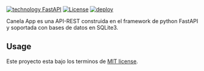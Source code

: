 
[![technology FastAPI](https://img.shields.io/badge/technology-FastAPI-GREEN.svg)](https://fastapi.tiangolo.com/)
[![License](https://img.shields.io/github/license/hprose/hprose-golang.svg)](http://opensource.org/licenses/MIT)
[![deploy](https://img.shields.io/badge/deploy-Heroku-purple.svg)](http://opensource.org/licenses/MIT)

Canela App es una API-REST construida en el framework de python FastAPI y soportada con bases de datos en SQLite3.

## Usage



Este proyecto esta bajo los terminos de [MIT license]().
